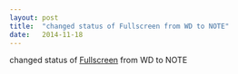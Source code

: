 ```yaml
---
layout: post
title:  "changed status of Fullscreen from WD to NOTE"
date:   2014-11-18
---
```


changed status of <a href="http://www.w3.org/TR/fullscreen/">Fullscreen</a> from WD to NOTE